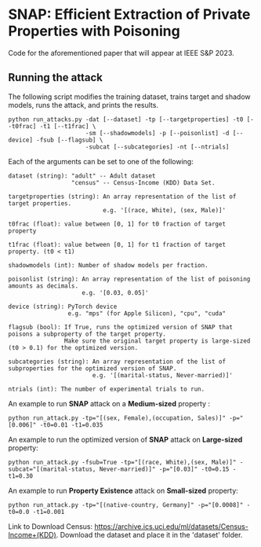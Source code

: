 # SNAP: Efficient Extraction of Private Properties with Poisoning

Code for the aforementioned paper that will appear at IEEE S&P 2023.  

## Running the attack
The following script modifies the training dataset, trains target and shadow models, runs the attack, and prints the results.
```shell
python run_attacks.py -dat [--dataset] -tp [--targetproperties] -t0 [--t0frac] -t1 [--t1frac] \
                      -sm [--shadowmodels] -p [--poisonlist] -d [--device] -fsub [--flagsub] \
                      -subcat [--subcategories] -nt [--ntrials]

```

Each of the arguments can be set to one of the following:

```shell
dataset (string): "adult" -- Adult dataset
                  "census" -- Census-Income (KDD) Data Set.

targetproperties (string): An array representation of the list of target properties. 
                           e.g. '[(race, White), (sex, Male)]'
                    
t0frac (float): value between [0, 1] for t0 fraction of target property

t1frac (float): value between [0, 1] for t1 fraction of target property. (t0 < t1)

shadowmodels (int): Number of shadow models per fraction.
                     
poisonlist (string): An array representation of the list of poisoning amounts as decimals.
                     e.g. '[0.03, 0.05]'

device (string): PyTorch device
                 e.g. "mps" (for Apple Silicon), "cpu", "cuda"

flagsub (bool): If True, runs the optimized version of SNAP that poisons a subproperty of the target property.
                Make sure the original target property is large-sized (t0 > 0.1) for the optimized version.

subcategories (string): An array representation of the list of subproperties for the optimized version of SNAP.
                        e.g. '[(marital-status, Never-married)]'

ntrials (int): The number of experimental trials to run.
```

An example to run **SNAP** attack on a **Medium-sized** property :

```shell
python run_attack.py -tp="[(sex, Female),(occupation, Sales)]" -p="[0.006]" -t0=0.01 -t1=0.035
```
An example to run the optimized version of **SNAP** attack on **Large-sized** property:

```shell
python run_attack.py -fsub=True -tp="[(race, White),(sex, Male)]" -subcat="[(marital-status, Never-married)]" -p="[0.03]" -t0=0.15 -t1=0.30
```

An example to run **Property Existence** attack on **Small-sized** property:

```shell
python run_attack.py -tp="[(native-country, Germany]" -p="[0.0008]" -t0=0.0 -t1=0.001
```

Link to Download Census: https://archive.ics.uci.edu/ml/datasets/Census-Income+(KDD). Download the dataset and place it in the 'dataset' folder.



